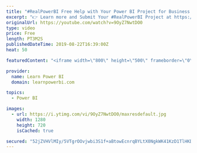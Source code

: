```yaml
---
title: "#RealPowerBI Free Help with Your Power BI Project for Business Users around the World 🌎"
excerpt: "👉 Learn more and Submit Your #RealPowerBI Project at https://web.learnpowerbi.com/realpowerbi Closing Soon! So Apply Now."
originalUrl: https://youtube.com/watch?v=9OyZ7NwtDO0
type: video
price: Free
length: PT3M2S
publishedDateTime: 2019-08-22T16:39:00Z
heat: 50

featuredContent: "<iframe width=\"800\" height=\"500\" frameborder=\"0\" src=\"https://www.youtube.com/embed/9OyZ7NwtDO0\" allow=\"accelerometer; autoplay; encrypted-media; gyroscope; picture-in-picture\" allowfullscreen></iframe>"

provider:
  name: Learn Power BI
  domain: learnpowerbi.com

topics:
  - Power BI

images:
  - url: https://i.ytimg.com/vi/9OyZ7NwtDO0/maxresdefault.jpg
    width: 1280
    height: 720
    isCached: true

secured: "52jZVHVlMIy/5VTgrOOvjwbi3S1f+aBtowEcnrqBYLtX0NgkWK41KzD1TlHKDLgJykxWCVFPUpB6ba40wHeFf90WJfsaKUezS5V+zbFv8oEZExy2ZU+M/Zpc5Rw0YNaYIlXOG+UQ9OHIKSC2NJa0mUhKbjQq3hP1zVo6wjkb7jpA/rScg+9uXUumkPgq64jNkOgZkMtvaa6xfooGYd9qL+dEZkH/2VkrGPhKsnahVKrLyn553jL/jQ7leGIedHFMZnLDBOpFZ+UN7xfYvrjtePnhEZscBlwhabir2kGAvNHg9qMYT2FjeC1z/ZOkXku5W9u+Ko/9wTh75hM50Z4JNPYdNl43u3GepX26ZScdYfliSDnZ6jGVy5RZ6t9qsBuYMkR5IeJOmxfKytrA5g3eFQz7D7bvuNVH96I4yATd/ps=;LNEhyTGbHGrhREvBzf86xw=="
---
```


